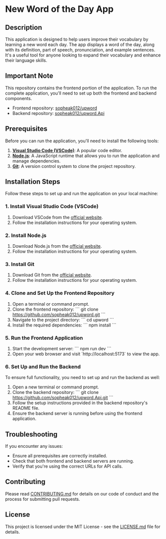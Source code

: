 # New Word of the Day App

## Description

This application is designed to help users improve their vocabulary by learning a new word each day. The app displays a word of the day, along with its definition, part of speech, pronunciation, and example sentences. It's a useful tool for anyone looking to expand their vocabulary and enhance their language skills.

## Important Note

This repository contains the frontend portion of the application. To run the complete application, you'll need to set up both the frontend and backend components.

- Frontend repository: [sopheak012/upword](https://github.com/sopheak012/upword)
- Backend repository: [sopheak012/upword.Api](https://github.com/sopheak012/upword.Api)

## Prerequisites

Before you can run the application, you'll need to install the following tools:

1. **[Visual Studio Code (VSCode)](https://code.visualstudio.com/)**: A popular code editor.
2. **[Node.js](https://nodejs.org/)**: A JavaScript runtime that allows you to run the application and manage dependencies.
3. **[Git](https://git-scm.com/)**: A version control system to clone the project repository.

## Installation Steps

Follow these steps to set up and run the application on your local machine:

### 1. Install Visual Studio Code (VSCode)

1. Download VSCode from the [official website](https://code.visualstudio.com/).
2. Follow the installation instructions for your operating system.

### 2. Install Node.js

1. Download Node.js from the [official website](https://nodejs.org/).
2. Follow the installation instructions for your operating system.

### 3. Install Git

1. Download Git from the [official website](https://git-scm.com/).
2. Follow the installation instructions for your operating system.

### 4. Clone and Set Up the Frontend Repository

1. Open a terminal or command prompt.
2. Clone the frontend repository:
   \`\`\`
   git clone https://github.com/sopheak012/upword.git
   \`\`\`
3. Navigate to the project directory:
   \`\`\`
   cd upword
   \`\`\`
4. Install the required dependencies:
   \`\`\`
   npm install
   \`\`\`

### 5. Run the Frontend Application

1. Start the development server:
   \`\`\`
   npm run dev
   \`\`\`
2. Open your web browser and visit \`http://localhost:5173\` to view the app.

### 6. Set Up and Run the Backend

To ensure full functionality, you need to set up and run the backend as well:

1. Open a new terminal or command prompt.
2. Clone the backend repository:
   \`\`\`
   git clone https://github.com/sopheak012/upword.Api.git
   \`\`\`
3. Follow the setup instructions provided in the backend repository's README file.
4. Ensure the backend server is running before using the frontend application.

## Troubleshooting

If you encounter any issues:

- Ensure all prerequisites are correctly installed.
- Check that both frontend and backend servers are running.
- Verify that you're using the correct URLs for API calls.

## Contributing

Please read [CONTRIBUTING.md](CONTRIBUTING.md) for details on our code of conduct and the process for submitting pull requests.

## License

This project is licensed under the MIT License - see the [LICENSE.md](LICENSE.md) file for details.
